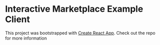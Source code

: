 # Interactive Marketplace Example Client

This project was bootstrapped with [Create React App](https://github.com/facebookincubator/create-react-app). Check out the repo for more information

